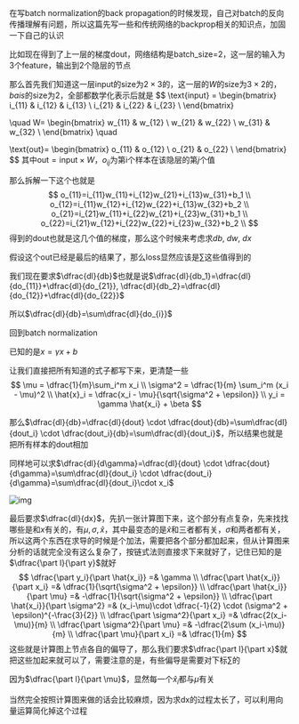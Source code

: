 在写batch normalization的back propagation的时候发现，自己对batch的反向传播理解有问题，所以这篇先写一些和传统网络的backprop相关的知识点，加固一下自己的认识

比如现在得到了上一层的梯度dout，网络结构是batch_size=2，这一层的输入为3个feature，输出到2个隐层的节点

那么首先我们知道这一层input的size为$2\times 3$的，这一层的$W$的size为$3\times 2$的，$bais$的size为2，全部都数学化表示后就是
$$
\text{input} = 
\begin{bmatrix}
i_{11} & i_{12} & i_{13} \\
i_{21} & i_{22} & i_{23} \\
\end{bmatrix}

\quad
W=
\begin{bmatrix}
w_{11} & w_{12} \\
w_{21} & w_{22} \\
w_{31} & w_{32} \\
\end{bmatrix}
\quad

\text{out}=
\begin{bmatrix}
o_{11} & o_{12} \\
o_{21} & o_{22} \\
\end{bmatrix}
$$
其中$\text{out}=\text{input}\times W$，$o_{ij}$为第i个样本在该隐层的第$j$个值

那么拆解一下这个也就是
$$
o_{11}=i_{11}w_{11}+i_{12}w_{21}+i_{13}w_{31}+b_1 \\
o_{12}=i_{11}w_{12}+i_{12}w_{22}+i_{13}w_{32}+b_2 \\
o_{21}=i_{21}w_{11}+i_{22}w_{21}+i_{23}w_{31}+b_1 \\
o_{22}=i_{21}w_{12}+i_{22}w_{22}+i_{23}w_{32}+b_2 \\
$$
得到的dout也就是这几个值的梯度，那么这个时候来考虑求$db$, $dw$, $dx$

假设这个out已经是最后的结果了，那么loss显然应该是$\sum$这些值得到的

我们现在要求$\dfrac{dl}{db}$也就是说$\dfrac{dl}{db_1}=\dfrac{dl}{do_{11}}+\dfrac{dl}{do_{21}}, \dfrac{dl}{db_2}=\dfrac{dl}{do_{12}}+\dfrac{dl}{do_{22}}$

所以$\dfrac{dl}{db}=\sum\dfrac{dl}{do_{i}}$

回到batch normalization

已知的是$x=\gamma x + b$

让我们直接把所有知道的式子都写下来，更清楚一些
$$
\mu = \dfrac{1}{m}\sum_i^m x_i \\
\sigma^2 = \dfrac{1}{m} \sum_i^m (x_i - \mu)^2 \\
\hat{x}_i = \dfrac{x_i - \mu}{\sqrt{\sigma^2 + \epsilon}} \\
y_i = \gamma \hat{x_i} + \beta
$$


那么$\dfrac{dl}{db}=\dfrac{dl}{dout} \cdot \dfrac{dout}{db}=\sum\dfrac{dl}{dout_i} \cdot \dfrac{dout_i}{db}=\sum\dfrac{dl}{dout_i}$，所以结果也就是把所有样本的dout相加

同样地可以求$\dfrac{dl}{d\gamma}=\dfrac{dl}{dout} \cdot \dfrac{dout}{d\gamma}=\sum\dfrac{dl}{dout_i} \cdot \dfrac{dout_i}{d\gamma}=\sum\dfrac{dl}{dout_i}\cdot x_i$

![img](https://pic4.zhimg.com/80/v2-b8687c2cf7323223dff2eeff377bce8f_720w.jpg)

最后要求$\dfrac{dl}{dx}$，先扒一张计算图下来，这个部分有点复杂，先来找找哪些是和$x$有关的，有$\mu, \sigma, \hat{x}$，其中最变态的是$\hat{x}$和三者都有关，$\sigma$和两者都有关，所以这两个东西在求导的时候是个加法，需要把各个部分都加起来，但从计算图来分析的话就完全没有这么复杂了，按链式法则直接求下来就好了，记住已知的是$\dfrac{\part l}{\part y}$就好
$$
\dfrac{\part y_i}{\part \hat{x_i}} =& \gamma \\
\dfrac{\part \hat{x_i}}{\part x_i} =& \dfrac{1}{\sqrt{\sigma^2 + \epsilon}} \\
\dfrac{\part \hat{x_i}}{\part \mu} =& -\dfrac{1}{\sqrt{\sigma^2 + \epsilon}} \\
\dfrac{\part \hat{x_i}}{\part \sigma^2} =& (x_i-\mu)\cdot \dfrac{-1}{2} \cdot (\sigma^2 + \epsilon)^{-\frac{3}{2}} \\
\dfrac{\part \sigma^2}{\part x_i} =& \dfrac{2(x_i-\mu)}{m} \\
\dfrac{\part \sigma^2}{\part \mu} =& -\dfrac{2\sum (x_i-\mu)}{m} \\
\dfrac{\part \mu}{\part x_i} =& \dfrac{1}{m}
$$
这些就是计算图上节点各自的偏导了，那么我们要求$\dfrac{\part l}{\part x}$就把这些加起来就可以了，需要注意的是，有些偏导是需要对下标$\sum$的

因为$\dfrac{\part l}{\part \mu}$，显然每一个$\hat{x}_i$都与$\mu$有关

当然完全按照计算图来做的话会比较麻烦，因为求dx的过程太长了，可以利用向量运算简化掉这个过程 

